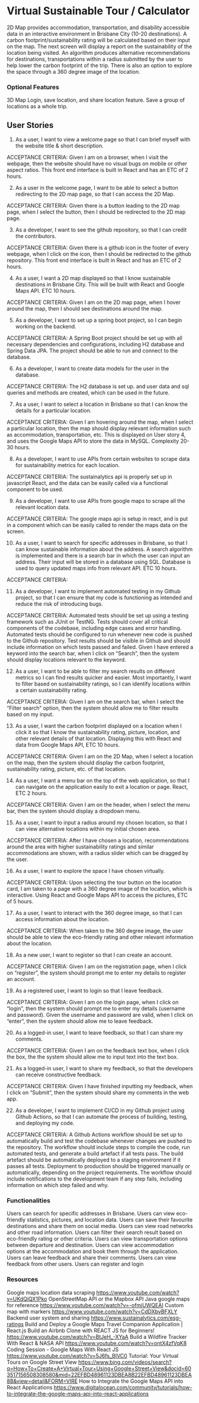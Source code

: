 # Virtual Sustainable Tour / Calculator
2D Map provides accommodation, transportation, and disability accessible data in an interactive environment in Brisbane City (10-20 destinations). A carbon footprint/sustainability rating will be calculated based on their input on the map. The next screen will display a report on the sustainability of the location being visited. An algorithm produces alternative recommendations for destinations, transportations within a radius submitted by the user to help lower the carbon footprint of the trip. There is also an option to explore the space through a 360 degree image of the location.

### Optional Features
3D Map
Login, save location, and share location feature.
Save a group of locations as a whole trip.

## User Stories
1. As a user, I want to view a welcome page so that I can brief myself with the website title & short description.

ACCEPTANCE CRITERIA:
Given I am on a browser, when I visit the webpage, then the website should have no visual bugs on mobile or other aspect ratios.
This front end interface is built in React and has an ETC of 2 hours.

2. As a user in the welcome page, I want to be able to select a button redirecting to the 2D map page, so that I can access the 2D Map.

ACCEPTANCE CRITERIA:
Given there is a button leading to the 2D map page, when I select the button, then I should be redirected to the 2D map page.

3. As a developer, I want to see the github repository, so that I can credit the contributors.

ACCEPTANCE CRITERIA:
Given there is a github icon in the footer of every webpage, when I click on the icon, then I should be redirected to the github repository.
This front end interface is built in React and has an ETC of 2 hours.

4. As a user, I want a 2D map displayed so that I know sustainable destinations in Brisbane City. This will be built with React and Google Maps API. ETC 10 hours.

ACCEPTANCE CRITERIA:
Given I am on the 2D map page, when I hover around the map, then I should see destinations around the map.

5. As a developer, I want to set up a spring boot project, so I can begin working on the backend.

ACCEPTANCE CRITERIA:
A Spring Boot project should be set up with all necessary dependencies and configurations, including H2 database and Spring Data JPA. The project should be able to run and connect to the database.

6. As a developer, I want to create data models for the user in the database.

ACCEPTANCE CRITERIA:
The H2 database is set up. and user data and sql queries and methods are created, which can be used in the future.

7. As a user, I want to select a location in Brisbane so that I can know the details for a particular location.

ACCEPTANCE CRITERIA:
Given I am hovering around the map, when I select a particular location, then the map should display relevant information such as accommodation, transportation, etc.
This is displayed on User story 4, and uses the Google Maps API to store the data in MySQL. Complexity 20-30 hours.

8. As a developer, I want to use APIs from certain websites to scrape data for sustainability metrics for each location.

ACCEPTANCE CRITERIA:
The sustainalytics api is properly set up in javascript React, and the data can be easily called via a functional component to be used.

9. As a developer, I want to use APIs from google maps to scrape all the relevant location data.

ACCEPTANCE CRITERIA:
The google maps api is setup in react, and is put in a component which can be easily called to render the maps data on the screen.

10. As a user, I want to search for specific addresses in Brisbane, so that I can know sustainable information about the address.
A search algorithm is implemented and there is a search bar in which the user can input an address. Their input will be stored in a database using SQL. Database is used to query updated maps info from relevant API. ETC 10 hours.

ACCEPTANCE CRITERIA:

11. As a developer, I want to implement automated testing in my Github project, so that I can ensure that my code is functioning as intended and reduce the risk of introducing bugs.

ACCEPTANCE CRITERIA:
Automated tests should be set up using a testing framework such as JUnit or TestNG. Tests should cover all critical components of the codebase, including edge cases and error handling. Automated tests should be configured to run whenever new code is pushed to the Github repository. Test results should be visible in Github and should include information on which tests passed and failed.
Given I have entered a keyword into the search bar, when I click on “Search”, then the system should display locations relevant to the keyword.

12. As a user, I want to be able to filter my search results on different metrics so I can find results quicker and easier. Most importantly, I want to filter based on sustainability ratings, so I can identify locations within a certain sustainability rating.

ACCEPTANCE CRITERIA:
Given I am on the search bar, when I select the “Filter search” option, then the system should allow me to filter results based on my input.

13. As a user, I want the carbon footprint displayed on a location when I click it so that I know the sustainability rating, picture, location, and other relevant details of that location. Displaying this with React and data from Google Maps API, ETC 10 hours.

ACCEPTANCE CRITERIA:
Given I am on the 2D Map, when I select a location on the map, then the system should display the carbon footprint, sustainability rating, picture, etc. of that location.

14. As a user, I want a menu bar on the top of the web application, so that I can navigate on the application easily to exit a location or page. React, ETC 2 hours.

ACCEPTANCE CRITERIA:
Given I am on the header, when I select the menu bar, then the system should display a dropdown menu.

15. As a user, I want to input a radius around my chosen location, so that I can view alternative locations within my initial chosen area.

ACCEPTANCE CRITERIA:
After I have chosen a location, recommendations around the area with higher sustainability ratings and similar accommodations are shown, with a radius slider which can be dragged by the user.

16. As a user, I want to explore the space I have chosen virtually.

ACCEPTANCE CRITERIA:
Upon selecting the tour button on the location card, I am taken to a page with a 360 degree image of the location, which is interactive. Using React and Google Maps API to access the pictures, ETC of 5 hours.

17. As a user, I want to interact with the 360 degree image, so that I can access information about the location.

ACCEPTANCE CRITERIA:
When taken to the 360 degree image, the user should be able to view the eco-friendly rating and other relevant information about the location.

18. As a new user, I want to register so that I can create an account.

ACCEPTANCE CRITERIA:
Given I am on the registration page, when I click on “register”, the system should prompt me to enter my details to register an account.

19. As a registered user, I want to login so that I leave feedback.

ACCEPTANCE CRITERIA:
Given I am on the login page, when I click on “login”, then the system should prompt me to enter my details (username and password).
Given the username and password are valid, when I click on “enter”, then the system should allow me to leave feedback.

20. As a logged-in user, I want to leave feedback, so that I can share my comments.

ACCEPTANCE CRITERIA:
Given I am on the feedback text box, when I click the box, the the system should allow me to input text into the text box.

21. As a logged-in user, I want to share my feedback, so that the developers can receive constructive feedback.

ACCEPTANCE CRITERIA:
Given I have finished inputting my feedback, when I click on “Submit”, then the system should share my comments in the web app.

22. As a developer, I want to implement CI/CD in my Github project using Github Actions, so that I can automate the process of building, testing, and deploying my code.

ACCEPTANCE CRITERIA:
A Github Actions workflow should be set up to automatically build and test the codebase whenever changes are pushed to the repository. The workflow should include steps to compile the code, run automated tests, and generate a build artefact if all tests pass. The build artefact should be automatically deployed to a staging environment if it passes all tests. Deployment to production should be triggered manually or automatically, depending on the project requirements. The workflow should include notifications to the development team if any step fails, including information on which step failed and why.

### Functionalities
Users can search for specific addresses in Brisbane.
Users can view eco-friendly statistics, pictures, and location data.
Users can save their favourite destinations and share them on social media.
Users can view road networks and other road information.
Users can filter their search result based on eco-friendly rating or other criteria.
Users can view transportation options between departure and destination.
Users can view accommodation options at the accommodation and book them through the application.
Users can leave feedback and share their comments.
Users can view feedback from other users.
Users can register and login

### Resources
Google maps location data scraping
https://www.youtube.com/watch?v=UKdQjQX1Pko
OpenStreetMap API or the Mapbox API
Java google maps for reference https://www.youtube.com/watch?v=-ofmjUWQEAI
Custom map with markers https://www.youtube.com/watch?v=CdDXbvBFXLY
Backend user system and sharing https://www.sustainalytics.com/esg-ratings
Build and Deploy a Google Maps Travel Companion Application | React.js
Build an Airbnb Clone with REACT JS for Beginners! https://www.youtube.com/watch?v=BtJeH_-XYaA
Build a Wildfire Tracker With React & NASA API https://www.youtube.com/watch?v=ontX4zfVqK8
Coding Session - Google Maps With React JS https://www.youtube.com/watch?v=5J6fs_BlVC0
Tutorial: Your Virtual Tours on Google Street View https://www.bing.com/videos/search?q=How+To+Create+A+Virtual+Tour+Using+Google+Street+View&docid=603517156508308580&mid=22EFBD48961123DBEA8B22EFBD48961123DBEA8B&view=detail&FORM=VIRE
How to Integrate the Google Maps API into React Applications https://www.digitalocean.com/community/tutorials/how-to-integrate-the-google-maps-api-into-react-applications
